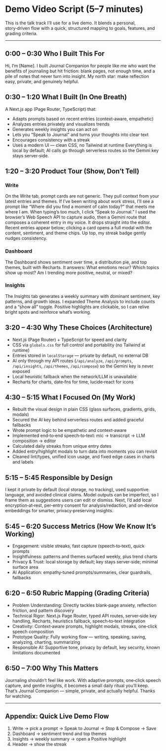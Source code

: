 # Demo Video Script (5–7 minutes)

This is the talk track I’ll use for a live demo. It blends a personal, story‑driven flow with a quick, structured mapping to goals, features, and grading criteria.

---

## 0:00 – 0:30 Who I Built This For
Hi, I’m [Name]. I built Journal Companion for people like me who want the benefits of journaling but hit friction: blank pages, not enough time, and a pile of notes that never turn into insight. My north star: make reflection easy, private, and genuinely helpful.

## 0:30 – 1:20 What I Built (In One Breath)
A Next.js app (Page Router, TypeScript) that:
- Adapts prompts based on recent entries (context‑aware, empathetic)
- Analyzes entries privately and visualizes trends
- Generates weekly insights you can act on
- Lets you “Speak to Journal” and turns your thoughts into clear text
- Encourages consistency with a streak
- Uses a modern UI — clean CSS, no Tailwind at runtime
Everything is local by default; AI calls go through serverless routes so the Gemini key stays server‑side.

## 1:20 – 3:20 Product Tour (Show, Don’t Tell)
### Write
On the Write tab, prompt cards are not generic. They pull context from your latest entries and themes. If I’ve been writing about work stress, I’ll see a prompt like “Where did you find a moment of calm today?” that meets me where I am.
When typing’s too much, I click “Speak to Journal.” I used the browser’s Web Speech API to capture audio, then a Gemini route that composes a coherent entry in my voice. It drops straight into the editor. Recent entries appear below; clicking a card opens a full modal with the content, sentiment, and theme chips. Up top, my streak badge gently nudges consistency.

### Dashboard
The Dashboard shows sentiment over time, a distribution pie, and top themes, built with Recharts. It answers: What emotions recur? Which topics show up most? Am I trending more positive, neutral, or mixed?

### Insights
The Insights tab generates a weekly summary with dominant sentiment, key patterns, and growth ideas. I expanded Theme Analysis to include counts and a “show all” toggle. Positive highlights are clickable, so I can relive bright spots and reinforce what’s working.

## 3:20 – 4:30 Why These Choices (Architecture)
- Next.js (Page Router) + TypeScript for speed and clarity
- CSS via `globals.css` for full control and portability (no Tailwind at runtime)
- Entries stored in `localStorage` — private by default, no external DB
- AI only through my API routes (`/api/analyze`, `/api/prompts`, `/api/insights`, `/api/themes`, `/api/compose`) so the Gemini key is never exposed
- Local heuristic fallback when the network/LLM is unavailable
- Recharts for charts, date‑fns for time, lucide‑react for icons

## 4:30 – 5:15 What I Focused On (My Work)
- Rebuilt the visual design in plain CSS (glass surfaces, gradients, grids, modals)
- Secured the AI key behind serverless routes and added graceful fallbacks
- Wrote prompt logic to be empathetic and context‑aware
- Implemented end‑to‑end speech‑to‑text: mic → transcript → LLM composition → editor
- Calculated daily streaks from unique entry dates
- Added entry/highlight modals to turn data into moments you can revisit
- Cleaned lint/types, unified icon usage, and fixed edge cases in charts and labels

## 5:15 – 5:45 Responsible by Design
I kept it private by default (local storage, no tracking), used supportive language, and avoided clinical claims. Model outputs can be imperfect, so I frame them as suggestions users can edit or dismiss. Next, I’d add local encryption‑at‑rest, per‑entry consent for analysis/redaction, and on‑device embeddings for smarter, privacy‑preserving insights.

## 5:45 – 6:20 Success Metrics (How We Know It’s Working)
- Engagement: visible streaks, fast capture (speech‑to‑text), quick prompts
- Insightfulness: patterns and themes surfaced weekly, plus trend charts
- Privacy & Trust: local storage by default; key stays server‑side; minimal surface area
- AI Application: empathy‑tuned prompts/summaries, clear guardrails, fallbacks

## 6:20 – 6:50 Rubric Mapping (Grading Criteria)
- Problem Understanding: Directly tackles blank‑page anxiety, reflection friction, and pattern discovery
- Technical Rigor: Next.js Page Router, typed API routes, server‑side key handling, Recharts, heuristics fallback, speech‑to‑text integration
- Creativity: Context‑aware prompts, highlight modals, streaks, one‑click speech composition
- Prototype Quality: Fully working flow — writing, speaking, saving, analyzing, charting, summarizing
- Responsible AI: Supportive tone, privacy by default, key security, known limitations documented

## 6:50 – 7:00 Why This Matters
Journaling shouldn’t feel like work. With adaptive prompts, one‑click speech capture, and gentle insights, it becomes a small daily ritual you’ll keep. That’s Journal Companion — simple, private, and actually helpful. Thanks for watching.

---

## Appendix: Quick Live Demo Flow
1) Write → pick a prompt → Speak to Journal → Stop & Compose → Save
2) Dashboard → sentiment trend and top themes
3) Insights → weekly summary → open a Positive highlight
4) Header → show the streak
